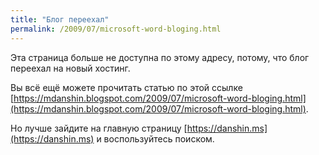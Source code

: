 ```yaml
---
title: "Блог переехал"
permalink: /2009/07/microsoft-word-bloging.html
---
```

Эта страница больше не доступна по этому адресу, потому, что блог переехал на новый хостинг.

Вы всё ещё можете прочитать статью по этой ссылке [https://mdanshin.blogspot.com/2009/07/microsoft-word-bloging.html](https://mdanshin.blogspot.com/2009/07/microsoft-word-bloging.html).

Но лучше зайдите на главную страницу [https://danshin.ms](https://danshin.ms) и воспользуйтесь поиском.